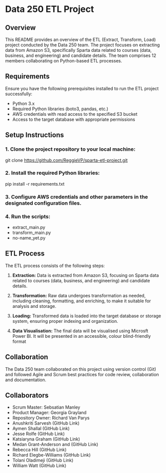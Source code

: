 # Data 250 ETL Project

## Overview

This README provides an overview of the ETL (Extract, Transform, Load) project conducted by the Data 250 team. The project focuses on extracting data from Amazon S3, specifically Sparta data related to courses (data, business, and engineering) and candidate details. The team comprises 12 members collaborating on Python-based ETL processes.

## Requirements

Ensure you have the following prerequisites installed to run the ETL project successfully:

- Python 3.x
- Required Python libraries (boto3, pandas, etc.)
- AWS credentials with read access to the specified S3 bucket
- Access to the target database with appropriate permissions

## Setup Instructions

### 1. Clone the project repository to your local machine:

   git clone https://github.com/ReggieVP/sparta-etl-project.git

### 2. Install the required Python libraries:

   pip install -r requirements.txt

### 3. Configure AWS credentials and other parameters in the designated configuration files.

### 4. Run the scripts:
   
- extract_main.py
- transform_main.py
- no-name_yet.py

## ETL Process

The ETL process consists of the following steps:

1. **Extraction:** Data is extracted from Amazon S3, focusing on Sparta data related to courses (data, business, and engineering) and candidate details.

2. **Transformation:** Raw data undergoes transformation as needed, including cleaning, formatting, and enriching, to make it suitable for analysis and storage.

3. **Loading:** Transformed data is loaded into the target database or storage system, ensuring proper indexing and organization.

4. **Data Visualisation:** The final data will be visualised using Microsft Power BI. It will be presented in an accessible, colour blind-friendly format 

## Collaboration

The Data 250 team collaborated on this project using version control (Git) and followed Agile and Scrum best practices for code review, collaboration and documentation.

## Collaborators

- Scrum Master: Sebsatian Manley 
- Product Manager: Georgia Grayland
- Repository Owner: Richard Van Parys
- Anushkriti Sarvesh (GitHub Link)
- Aymen Shallal (GitHub Link)
- Jesse Rolfe (GitHub Link)
- Katsiaryna Graham (GitHub Link)
- Medan Grant-Anderson and (GitHub Link)
- Rebecca Hill (GitHub Link)
- Richard Elegbe-Williams (GitHub Link)
- Tolani Oladimeji (GitHub Link)
- William Watt (GitHub Link)
